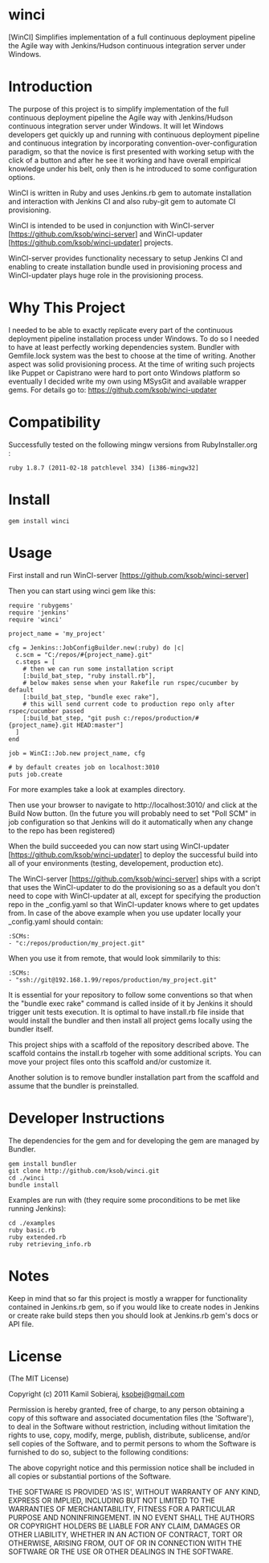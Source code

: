 winci
=====

[WinCI] Simplifies implementation of a full continuous deployment pipeline the Agile way with Jenkins/Hudson continuous integration server under Windows.

Introduction
============

The purpose of this project is to simplify implementation of the full continuous deployment pipeline the Agile way with Jenkins/Hudson continuous integration server under Windows.
It will let Windows developers get quickly up and running with continuous deployment pipeline and 
continuous integration by incorporating convention-over-configuration paradigm, so that the novice is first presented with 
working setup with the click of a button and after he see it working and have overall empirical knowledge under his belt, 
only then is he introduced to some configuration options.

WinCI is written in Ruby and uses Jenkins.rb gem to automate installation and interaction with Jenkins CI and also ruby-git gem to automate CI provisioning.

WinCI is intended to be used in conjunction with WinCI-server [https://github.com/ksob/winci-server] and WinCI-updater [https://github.com/ksob/winci-updater] projects.

WinCI-server provides functionality necessary to setup Jenkins CI and enabling to create installation bundle used in provisioning process and WinCI-updater plays huge role in the provisioning process.

Why This Project
=======

I needed to be able to exactly replicate every part of the continuous deployment pipeline installation process under Windows. To do so I needed to have at least perfectly working dependencies system. Bundler with Gemfile.lock system was the best to choose at the time of writing. Another aspect was solid provisioning process. At the time of writing such projects like Puppet or Capistrano were hard to port onto Windows platform so eventually I decided write my own using MSysGit and available wrapper gems. For details go to: https://github.com/ksob/winci-updater

Compatibility
=============

Successfully tested on the following mingw versions from RubyInstaller.org :

	ruby 1.8.7 (2011-02-18 patchlevel 334) [i386-mingw32]
	
Install
=======

    gem install winci
	
Usage
=====

First install and run WinCI-server [https://github.com/ksob/winci-server]

Then you can start using winci gem like this:

	require 'rubygems'
	require 'jenkins'
	require 'winci'

	project_name = 'my_project'

	cfg = Jenkins::JobConfigBuilder.new(:ruby) do |c|
	  c.scm = "C:/repos/#{project_name}.git"
	  c.steps = [
		# then we can run some installation script
		[:build_bat_step, "ruby install.rb"],
		# below makes sense when your Rakefile run rspec/cucumber by default
		[:build_bat_step, "bundle exec rake"],
		# this will send current code to production repo only after rspec/cucumber passed
		[:build_bat_step, "git push c:/repos/production/#{project_name}.git HEAD:master"]
	  ]
	end

	job = WinCI::Job.new project_name, cfg

	# by default creates job on localhost:3010
	puts job.create

For more examples take a look at examples directory. 

Then use your browser to navigate to http://localhost:3010/ and click at the Build Now button.
(In the future you will probably need to set "Poll SCM" in job configuration so that Jenkins will do it automatically when any change to the repo has been registered)

When the build succeeded you can now start using WinCI-updater [https://github.com/ksob/winci-updater] to deploy the successful build into all of your environments (testing, developement, production etc).

The WinCI-server [https://github.com/ksob/winci-server] ships with a script that uses the WinCI-updater to do the provisioning so as a default you don't need to cope with WinCI-updater at all, except for specifying the production repo in the _config.yaml so that WinCI-updater knows where to get updates from.
In case of the above example when you use updater locally your _config.yaml should contain:

	:SCMs:
	- "c:/repos/production/my_project.git"
	
When you use it from remote, that would look simmilarily to this:

	:SCMs:
	- "ssh://git@192.168.1.99/repos/production/my_project.git"
	
It is essential for your repository to follow some conventions so that when the "bundle exec rake"
command is called inside of it by Jenkins it should trigger unit tests execution. It is optimal to have install.rb file inside that would install the bundler and then install all project gems locally using the bundler itself.

This project ships with a scaffold of the repository described above. The scaffold contains the install.rb togeher with some additional scripts. You can move your project files onto this scaffold and/or customize it.

Another solution is to remove bundler installation part from the scaffold and assume that the
bundler is preinstalled.

Developer Instructions
======================

The dependencies for the gem and for developing the gem are managed by Bundler.

    gem install bundler
    git clone http://github.com/ksob/winci.git
    cd ./winci
	bundle install

Examples are run with (they require some proconditions to be met like running Jenkins):

    cd ./examples
	ruby basic.rb
	ruby extended.rb
	ruby retrieving_info.rb

Notes
=====

Keep in mind that so far this project is mostly a wrapper for functionality contained in Jenkins.rb gem,
so if you would like to create nodes in Jenkins or create rake build steps then you should look at Jenkins.rb gem's docs or API file.

License
=======

(The MIT License)

Copyright (c) 2011 Kamil Sobieraj, ksobej@gmail.com

Permission is hereby granted, free of charge, to any person obtaining
a copy of this software and associated documentation files (the
'Software'), to deal in the Software without restriction, including
without limitation the rights to use, copy, modify, merge, publish,
distribute, sublicense, and/or sell copies of the Software, and to
permit persons to whom the Software is furnished to do so, subject to
the following conditions:

The above copyright notice and this permission notice shall be
included in all copies or substantial portions of the Software.

THE SOFTWARE IS PROVIDED 'AS IS', WITHOUT WARRANTY OF ANY KIND,
EXPRESS OR IMPLIED, INCLUDING BUT NOT LIMITED TO THE WARRANTIES OF
MERCHANTABILITY, FITNESS FOR A PARTICULAR PURPOSE AND NONINFRINGEMENT.
IN NO EVENT SHALL THE AUTHORS OR COPYRIGHT HOLDERS BE LIABLE FOR ANY
CLAIM, DAMAGES OR OTHER LIABILITY, WHETHER IN AN ACTION OF CONTRACT,
TORT OR OTHERWISE, ARISING FROM, OUT OF OR IN CONNECTION WITH THE
SOFTWARE OR THE USE OR OTHER DEALINGS IN THE SOFTWARE.